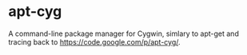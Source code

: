 apt-cyg
=======

A command-line package manager for Cygwin, simlary to apt-get and tracing back to https://code.google.com/p/apt-cyg/.

